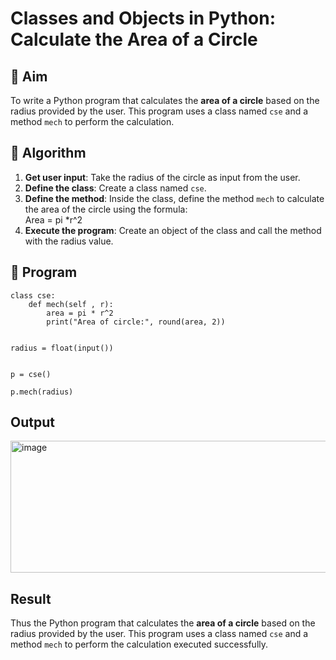# Classes and Objects in Python: Calculate the Area of a Circle

## 🎯 Aim
To write a Python program that calculates the **area of a circle** based on the radius provided by the user. This program uses a class named `cse` and a method `mech` to perform the calculation.

## 🧠 Algorithm
1. **Get user input**: Take the radius of the circle as input from the user.
2. **Define the class**: Create a class named `cse`.
3. **Define the method**: Inside the class, define the method `mech` to calculate the area of the circle using the formula:  
   Area = pi *r^2 
4. **Execute the program**: Create an object of the class and call the method with the radius value.

## 🧾 Program
```
class cse:
    def mech(self , r):
        area = pi * r^2
        print("Area of circle:", round(area, 2))


radius = float(input())


p = cse()

p.mech(radius)
```
## Output

<img width="643" height="211" alt="image" src="https://github.com/user-attachments/assets/e2481868-a5d4-4e88-88aa-425e8c312cf8" />


## Result
Thus the Python program that calculates the **area of a circle** based on the radius provided by the user. This program uses a class named `cse` and a method `mech` to perform the calculation executed successfully.
